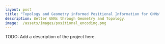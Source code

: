 ```yaml
---
layout: post
title: "Topology and Geometry informed Positional Information for GNNs"
description: Better GNNs through Geometry and Topology.
image:  /assets/images/positional_encoding.png
---
```


TODO: Add a description of the project here.